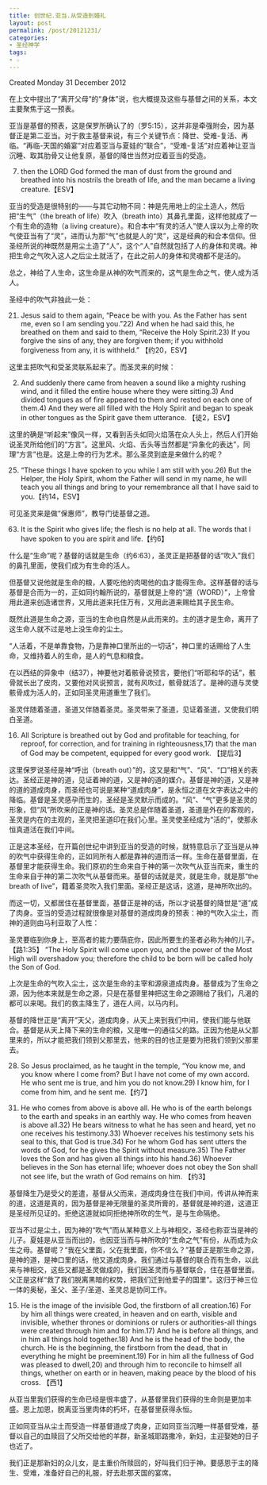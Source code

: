 ```yaml
---
title: 创世纪.亚当.从受造到婚礼
layout: post
permalink: /post/20121231/
categories:
- 圣经神学
tags:
- ☆
---
```


Created Monday 31 December 2012

在上文中提出了“离开父母”的“身体”说，也大概提及这些与基督之间的关系，本文主要聚焦于这一预表。

亚当是基督的预表，这是保罗所确认了的（罗5:15），这并非是牵强附会，因为基督正是第二亚当。对于救主基督来说，有三个关键节点：降世、受难-复活、再临。“再临-天国的婚宴”对应着亚当与夏娃的“联合”，“受难-复活”对应着神让亚当沉睡、取其肋骨又让他复原，基督的降世当然对应着亚当的受造。

>
7) then the LORD God formed the man of dust from the ground and breathed into his nostrils the breath of life, and the man became a living creature.【ESV】

亚当的受造是很特别的——与其它动物不同：神是先用地上的尘土造人，然后把“生气”（the breath of life）吹入（breath into）其鼻孔里面，这样他就成了一个有生命的造物（a living creature）。和合本中“有灵的活人”使人误以为上帝的吹气使亚当有了“灵”，进而认为那“气”也就是人的“灵”，这是经典的和合本信仰。但圣经所说的神既然是用尘土造了“人”，这个“人”自然就包括了人的身体和灵魂。神把生命之气吹入这人之后尘土就活了，在此之前人的身体和灵魂都不是活的。

总之，神给了人生命，这生命是从神的吹气而来的，这气是生命之气，使人成为活人。

圣经中的吹气非独此一处：

>
21) Jesus said to them again, “Peace be with you. As the Father has sent me, even so I am sending you.”22) And when he had said this, he breathed on them and said to them, “Receive the Holy Spirit.23) If you forgive the sins of any, they are forgiven them; if you withhold forgiveness from any, it is withheld.” 【约20，ESV】

这里主把吹气和受圣灵联系起来了。而圣灵来的时候：

>
2) And suddenly there came from heaven a sound like a mighty rushing wind, and it filled the entire house where they were sitting.3) And divided tongues as of fire appeared to them and rested on each one of them.4) And they were all filled with the Holy Spirit and began to speak in other tongues as the Spirit gave them utterance. 【徒2，ESV】

这里的确是“听起来”像风一样，又看到舌头如同火焰落在众人头上，然后人们开始说圣灵所给他们的“方言”。这里风、火焰、舌头等当然都是“异象化的表达”，同理“方言”也是。这是上帝的行为艺术。那么圣灵到底是来做什么的呢？

>
25) “These things I have spoken to you while I am still with you.26) But the Helper, the Holy Spirit, whom the Father will send in my name, he will teach you all things and bring to your remembrance all that I have said to you.【约14，ESV】

可见圣灵来是做“保惠师”，教导门徒基督之道。

>
63) It is the Spirit who gives life; the flesh is no help at all. The words that I have spoken to you are spirit and life.【约6】

什么是“生命”呢？基督的话就是生命（约6:63），圣灵正是把基督的话“吹入”我们的鼻孔里面，使我们成为有生命的活人。

但基督又说他就是生命的粮，人要吃他的肉喝他的血才能得生命。这样基督的话与基督是合而为一的，正如同约翰所说的，基督就是上帝的“道（WORD）”，上帝曾用此道来创造诸世界，又用此道来托住万有，又用此道来赐给其子民生命。

既然此道是生命之源，亚当的生命也自然是从此而来的。主的道才是生命，离开了这生命人就不过是地上没生命的尘土。

“人活着，不是单靠食物，乃是靠神口里所出的一切话”，神口里的话赐给了人生命，又维持着人的生命，是人的气息和粮食。

在以西结的异象中（结37），神要他对着骸骨说预言，要他们“听耶和华的话”，骸骨就长出了皮肉，又要他对风说预言，就有风吹过，骸骨就活了。是神的道与灵使骸骨成为活人的，正如同圣灵用道重生了我们。

圣灵伴随着圣道，圣道又伴随着圣灵。圣灵带来了圣道，见证着圣道，又使我们明白圣道。

>
16) All Scripture is breathed out by God and profitable for teaching, for reproof, for correction, and for training in righteousness,17) that the man of God may be competent, equipped for every good work. 【提后3】

这里保罗说圣经是神“呼出（breath out）”的，这又是和“气”、“风”、“口”相关的表达。圣经正是神的道，见证着神的道，又是神的道的媒介。基督是神的道，又是神的道的道成肉身，而圣经也可说是某种“道成肉身”，是永恒之道在文字表达之中的降临。基督是圣灵感孕而生的，圣经是圣灵默示而成的。“风”、“气”更多是圣灵的形象，但“风”所吹来的正是神的话。圣灵总是伴随着圣道，圣道是外在的客观的，圣灵是内在的主观的，圣灵把圣道印在我们心里。圣灵使圣经成为“活的”，使那永恒真道活在我们中间。

正是这本圣经，在开篇创世纪中讲到亚当的受造的时候，就特意启示了亚当是从神的吹气中获得生命的，正如同所有人都是靠神的道而活一样。生命在基督里面，在基督里才能获得生命。我们原初的生命来自于神的第一次吹气从亚当而来，重生的生命来自于神的第二次吹气从基督而来。基督的话就是灵，就是生命，就是那“the breath of live”，籍着圣灵吹入我们里面。圣经正是这话，这道，是神所吹出的。

而这一切，又都居住在基督里面，基督正是神的话，所以才说基督的降世是“道”成了肉身。亚当的受造过程就很像是对基督的道成肉身的预表：神的气吹入尘土，而神的道则由马利亚取了人性：

>
圣灵要临到你身上，至高者的能力要荫庇你，因此所要生的圣者必称为神的儿子。【路1:35】
“The Holy Spirit will come upon you, and the power of the Most High will overshadow you; therefore the child to be born will be called holy the Son of God.

上次是生命的气吹入尘土，这次是生命的主宰和源泉道成肉身。基督成为了生命之源，因为他本来就是生命之源，只是在基督里神把这生命之源赐给了我们，凡渴的都可以来喝。我们的救主降生了，道在人间，以马内利。

基督的降世正是“离开”天父，道成肉身，从天上来到我们中间，使我们能与他联合。基督是从天上降下来的生命的粮，又是唯一的通往父的路。正因为他是从父那里来的，所以才能把我们领到父那里去，他来的目的也正是要为把我们领到父那里去。

>
28) So Jesus proclaimed, as he taught in the temple, “You know me, and you know where I come from? But I have not come of my own accord. He who sent me is true, and him you do not know.29) I know him, for I come from him, and he sent me.【约7】

>
31) He who comes from above is above all. He who is of the earth belongs to the earth and speaks in an earthly way. He who comes from heaven is above all.32) He bears witness to what he has seen and heard, yet no one receives his testimony.33) Whoever receives his testimony sets his seal to this, that God is true.34) For he whom God has sent utters the words of God, for he gives the Spirit without measure.35) The Father loves the Son and has given all things into his hand.36) Whoever believes in the Son has eternal life; whoever does not obey the Son shall not see life, but the wrath of God remains on him. 【约3】

基督降生乃是受父的差遣，基督从父而来，道成肉身住在我们中间，传讲从神而来的道，这道是真的，因为基督是神无限量的圣灵所膏的，基督就是神的道，这道正是圣经所见证的。拒绝这道就如同拒绝神所吹的生气，是与生命隔绝。

亚当不过是尘土，因为神的“吹气”而从某种意义上与神相交，圣经也称亚当是神的儿子。夏娃是从亚当而出的，也因亚当而与神所吹的“生命之气”有份，从而成为众生之母。基督呢？“我在父里面，父在我里面，你不信么？”基督正是那生命之源，是神的道，是神口里的话，他又道成肉身。我们通过与基督的联合而有生命，以此来与神相交，这些又都是圣灵做成的，我们因圣灵而与基督联合，住在基督里面。父正是这样“救了我们脱离黑暗的权势，把我们迁到他爱子的国里”。这归于神三位一体的奥秘，圣父、圣子/圣道、圣灵总是协同工作。

>
15) He is the image of the invisible God, the firstborn of all creation.16) For by him all things were created, in heaven and on earth, visible and invisible, whether thrones or dominions or rulers or authorities-all things were created through him and for him.17) And he is before all things, and in him all things hold together.18) And he is the head of the body, the church. He is the beginning, the firstborn from the dead, that in everything he might be preeminent.19) For in him all the fullness of God was pleased to dwell,20) and through him to reconcile to himself all things, whether on earth or in heaven, making peace by the blood of his cross. 【西1】

从亚当里我们获得的生命已经是很丰盛了，从基督里我们获得的生命则是更加丰盛。恩上加恩，脱离亚当里肉体的朽坏，在基督里获得永恒。

正如同亚当从尘土而受造一样基督道成了肉身，正如同亚当沉睡一样基督受难，基督以自己的血赎回了父所交给他的羊群，新圣城耶路撒冷，新妇，主迎娶她的日子也近了。

我们正是那新妇的众儿女，是主重价所赎回的，好叫我们归于神。要感恩于主的降生、受难，准备好自己的礼服，好去赴那天国的宴席。
